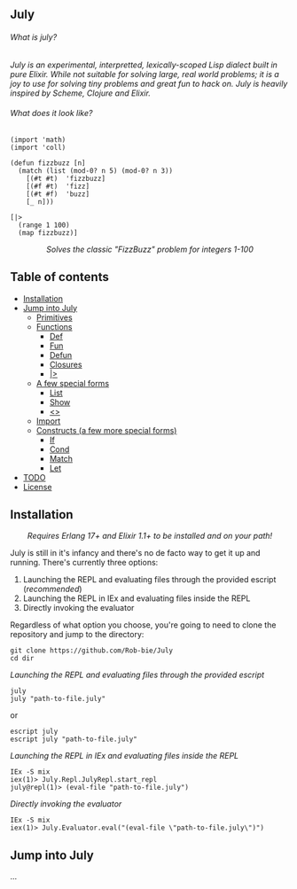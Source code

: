 ## July

###### What is july?

*July is an experimental, interpretted, lexically-scoped Lisp dialect built in pure Elixir. While not suitable for solving large, real world problems; it is a joy to use for solving tiny problems and great fun to hack on. July is heavily inspired by Scheme, Clojure and Elixir.*

###### What does it look like?
```
(import 'math)
(import 'coll)

(defun fizzbuzz [n]
  (match (list (mod-0? n 5) (mod-0? n 3))
    [(#t #t)  'fizzbuzz]
    [(#f #t)  'fizz]
    [(#t #f)  'buzz]
    [_ n]))

[|>
  (range 1 100)
  (map fizzbuzz)]
```
<p align="center"><i>Solves the classic "FizzBuzz" problem for integers 1-100</i></p>

## Table of contents


- [Installation](#installation)
- [Jump into July](#a-peek-at-july)
	- [Primitives](#primitives)
	- [Functions](#functions)
		- [Def](#def)
		- [Fun](#fun)
		- [Defun](#defun)
		- [Closures](#closures)
		- [|>](#composing)
	- [A few special forms](#special)
		- [List](#list)
		- [Show](#show)
		-  [<>](#concat)
	- [Import](#import)
	- [Constructs (a few more special forms)](#constructs)
		- [If](#if)
		- [Cond](#cond)
		- [Match](#match)
		- [Let](#let)
- [TODO](#todo)
- [License](#license)

## Installation

<p align="center"><i>Requires Erlang 17+ and Elixir 1.1+ to be installed and on your path!</i></p>

July is still in it's infancy and there's no de facto way to get it up and running. There's currently three options:

1. Launching the REPL and evaluating files through the provided escript (*recommended*)
2. Launching the REPL in IEx and evaluating files inside the REPL
3. Directly invoking the evaluator

Regardless of what option you choose, you're going to need to clone the repository and jump to the directory:

```
git clone https://github.com/Rob-bie/July
cd dir
```

*Launching the REPL and evaluating files through the provided escript*

```
july
july "path-to-file.july"
```

or

```
escript july
escript july "path-to-file.july"
```

*Launching the REPL in IEx and evaluating files inside the REPL*

```
IEx -S mix
iex(1)> July.Repl.JulyRepl.start_repl
july@repl(1)> (eval-file "path-to-file.july")
```

*Directly invoking the evaluator*

```
IEx -S mix
iex(1)> July.Evaluator.eval("(eval-file \"path-to-file.july\")")
```

## Jump into July
...
